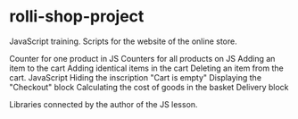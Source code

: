 # rolli-shop-project
JavaScript training. Scripts for the website of the online store.

Counter for one product in JS
Counters for all products on JS
Adding an item to the cart
Adding identical items in the cart
Deleting an item from the cart. JavaScript
Hiding the inscription "Cart is empty"
Displaying the "Checkout" block
Calculating the cost of goods in the basket
Delivery block

Libraries connected by the author of the JS lesson.
